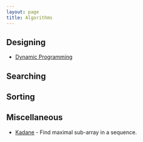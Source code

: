 ```yaml
---
layout: page
title: Algorithms
---
```


## Designing

- [Dynamic Programming](dynamic_programming.md)

## Searching

## Sorting

## Miscellaneous

- [Kadane](kadane.md) - Find maximal sub-array in a sequence. 
